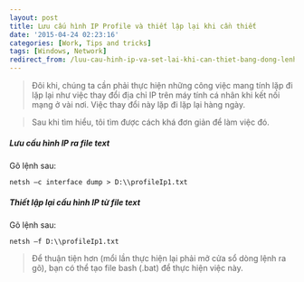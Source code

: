```yaml
---
layout: post
title: Lưu cấu hình IP Profile và thiết lập lại khi cần thiết
date: '2015-04-24 02:23:16'
categories: [Work, Tips and tricks]
tags: [Windows, Network]
redirect_from: /luu-cau-hinh-ip-va-set-lai-khi-can-thiet-bang-dong-lenh/
---
```


> Đôi khi, chúng ta cần phải thực hiện những công việc mang tính lặp đi lặp lại như việc thay đổi địa chỉ IP trên máy tính cá nhân khi kết nối mạng ở vài nơi. Việc thay đổi này lặp đi lặp lại hàng ngày. 

> Sau khi tìm hiểu, tôi tìm được cách khá đơn giản để làm việc đó.

##### Lưu cấu hình IP ra file text
Gõ lệnh sau:
```
netsh –c interface dump > D:\\profileIp1.txt
```

##### Thiết lập lại cấu hình IP từ file text
Gõ lệnh sau:
```
netsh –f D:\\profileIp1.txt 
```

> Để thuận tiện hơn (mổi lần thực hiện lại phải mở cửa sổ dòng lệnh ra gõ), bạn có thể tạo file bash (.bat) để thực hiện việc này.
